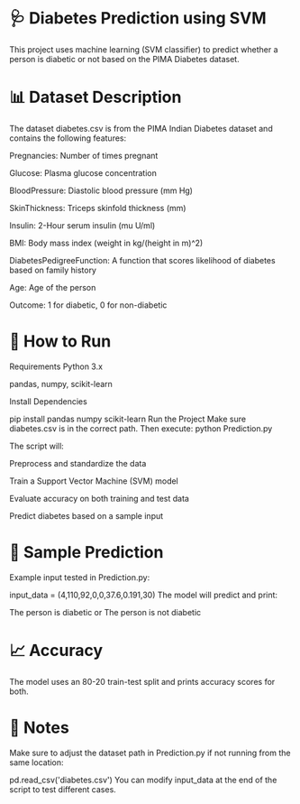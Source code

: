 # 🩺 Diabetes Prediction using SVM
This project uses machine learning (SVM classifier) to predict whether a person is diabetic or not based on the PIMA Diabetes dataset.

# 📊 Dataset Description
The dataset diabetes.csv is from the PIMA Indian Diabetes dataset and contains the following features:

Pregnancies: Number of times pregnant

Glucose: Plasma glucose concentration

BloodPressure: Diastolic blood pressure (mm Hg)

SkinThickness: Triceps skinfold thickness (mm)

Insulin: 2-Hour serum insulin (mu U/ml)

BMI: Body mass index (weight in kg/(height in m)^2)

DiabetesPedigreeFunction: A function that scores likelihood of diabetes based on family history

Age: Age of the person

Outcome: 1 for diabetic, 0 for non-diabetic

# 🚀 How to Run
Requirements
Python 3.x

pandas, numpy, scikit-learn

Install Dependencies

pip install pandas numpy scikit-learn
Run the Project
Make sure diabetes.csv is in the correct path. Then execute:
python Prediction.py

The script will:

Preprocess and standardize the data

Train a Support Vector Machine (SVM) model

Evaluate accuracy on both training and test data

Predict diabetes based on a sample input

# 🧪 Sample Prediction
Example input tested in Prediction.py:

input_data = (4,110,92,0,0,37.6,0.191,30)
The model will predict and print:

The person is diabetic
or
The person is not diabetic

# 📈 Accuracy
The model uses an 80-20 train-test split and prints accuracy scores for both.

# 📌 Notes
Make sure to adjust the dataset path in Prediction.py if not running from the same location:

pd.read_csv('diabetes.csv')
You can modify input_data at the end of the script to test different cases.


